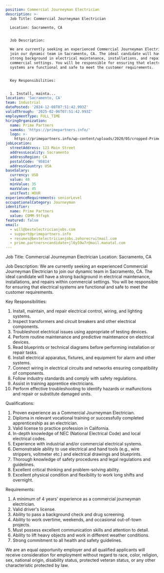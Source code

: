 ```yaml
---
position: Commercial Journeyman Electrician
description: >-
  Job Title: Commercial Journeyman Electrician

  Location: Sacramento, CA


  Job Description:

  We are currently seeking an experienced Commercial Journeyman Electrician to
  join our dynamic team in Sacramento, CA. The ideal candidate will have a
  strong background in electrical maintenance, installations, and repairs within
  commercial settings. You will be responsible for ensuring that electrical
  systems are functional and safe to meet the customer requirements.


  Key Responsibilities:


  1. Install, mainta...
location: 'Sacramento, CA'
team: Industrial
datePosted: '2024-12-08T07:51:42.993Z'
validThrough: '2025-02-06T07:51:42.993Z'
employmentType: FULL_TIME
hiringOrganization:
  name: Prime Partners
  sameAs: 'https://primepartners.info/'
  logo: >-
    https://primepartners.info/wp-content/uploads/2020/05/cropped-Prime-Partners-Logo-NO-BG-1-1.png
jobLocation:
  streetAddress: 123 Main Street
  addressLocality: Sacramento
  addressRegion: CA
  postalCode: '95814'
  addressCountry: USA
baseSalary:
  currency: USD
  value: 40
  minValue: 35
  maxValue: 45
  unitText: HOUR
experienceRequirements: seniorLevel
occupationalCategory: Journeyman
identifier:
  name: Prime Partners
  value: COMM-9tfxpk
featured: false
email:
  - will@bestelectricianjobs.com
  - support@primepartners.info
  - resumes@bestelectricianjobs.zohorecruitmail.com
  - prime.partners+candidate+jl6y59w7r@mail.manatal.com
---
```




Job Title: Commercial Journeyman Electrician
Location: Sacramento, CA

Job Description:
We are currently seeking an experienced Commercial Journeyman Electrician to join our dynamic team in Sacramento, CA. The ideal candidate will have a strong background in electrical maintenance, installations, and repairs within commercial settings. You will be responsible for ensuring that electrical systems are functional and safe to meet the customer requirements.

Key Responsibilities:

1. Install, maintain, and repair electrical control, wiring, and lighting systems.
2. Inspect transformers and circuit breakers and other electrical components.
3. Troubleshoot electrical issues using appropriate of testing devices.
4. Perform routine maintenance and predictive maintenance on electrical devices.
5. Read blueprints or technical diagrams before performing installation or repair tasks.
6. Install electrical apparatus, fixtures, and equipment for alarm and other systems.
7. Connect wiring in electrical circuits and networks ensuring compatibility of components.
8. Follow industry standards and comply with safety regulations.
9. Assist in training apprentice electricians.
10. Perform effective troubleshooting to identify hazards or malfunctions and repair or substitute damaged units.

Qualifications:

1. Proven experience as a Commercial Journeyman Electrician.
2. Diploma in relevant vocational training or successfully completed apprenticeship as an electrician.
3. Valid license to practice profession in California.
4. In-depth knowledge of NEC (National Electrical Code) and local electrical codes.
5. Experience with industrial and/or commercial electrical systems.
6. Demonstrable ability to use electrical and hand tools (e.g., wire strippers, voltmeter etc.) and electrical drawings and blueprints.
7. Thorough knowledge of safety procedures and legal regulations and guidelines.
8. Excellent critical thinking and problem-solving ability.
9. Excellent physical condition and flexibility to work long shifts and overnight.

Requirements:

1. A minimum of 4 years' experience as a commercial journeyman electrician.
2. Valid driver's license.
3. Ability to pass a background check and drug screening.
4. Ability to work overtime, weekends, and occasional out-of-town projects.
5. Must possess excellent communication skills and attention to detail.
6. Ability to lift heavy objects and work in different weather conditions.
7. Strong commitment to all health and safety guidelines.

We are an equal opportunity employer and all qualified applicants will receive consideration for employment without regard to race, color, religion, sex, national origin, disability status, protected veteran status, or any other characteristic protected by law.